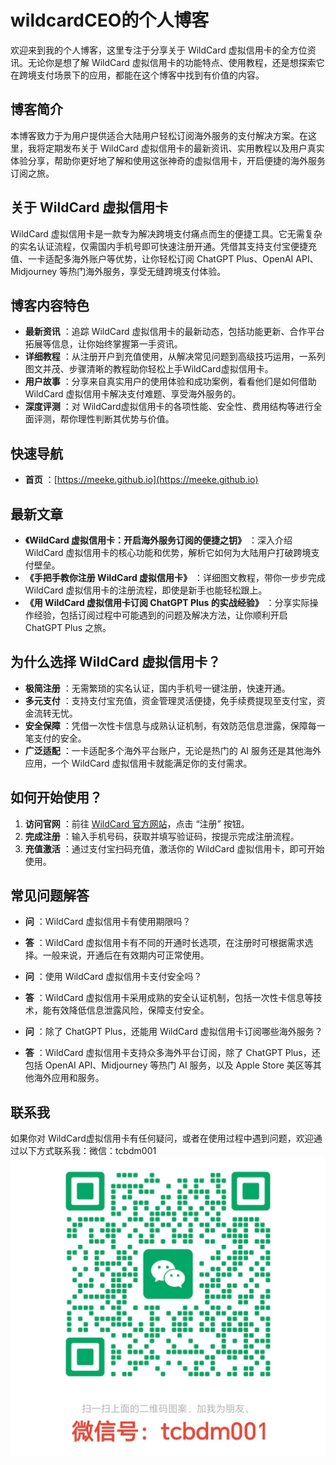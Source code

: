 # wildcardCEO的个人博客

欢迎来到我的个人博客，这里专注于分享关于 WildCard 虚拟信用卡的全方位资讯。无论你是想了解 WildCard 虚拟信用卡的功能特点、使用教程，还是想探索它在跨境支付场景下的应用，都能在这个博客中找到有价值的内容。

## 博客简介

本博客致力于为用户提供适合大陆用户轻松订阅海外服务的支付解决方案。在这里，我将定期发布关于 WildCard 虚拟信用卡的最新资讯、实用教程以及用户真实体验分享，帮助你更好地了解和使用这张神奇的虚拟信用卡，开启便捷的海外服务订阅之旅。

## 关于 WildCard 虚拟信用卡

WildCard 虚拟信用卡是一款专为解决跨境支付痛点而生的便捷工具。它无需复杂的实名认证流程，仅需国内手机号即可快速注册开通。凭借其支持支付宝便捷充值、一卡适配多海外账户等优势，让你轻松订阅 ChatGPT Plus、OpenAI API、Midjourney 等热门海外服务，享受无缝跨境支付体验。

## 博客内容特色

- **最新资讯** ：追踪 WildCard 虚拟信用卡的最新动态，包括功能更新、合作平台拓展等信息，让你始终掌握第一手资讯。
- **详细教程** ：从注册开户到充值使用，从解决常见问题到高级技巧运用，一系列图文并茂、步骤清晰的教程助你轻松上手WildCard虚拟信用卡。
- **用户故事** ：分享来自真实用户的使用体验和成功案例，看看他们是如何借助 WildCard 虚拟信用卡解决支付难题、享受海外服务的。
- **深度评测** ：对 WildCard虚拟信用卡的各项性能、安全性、费用结构等进行全面评测，帮你理性判断其优势与价值。

## 快速导航

- **首页** ：[https://meeke.github.io](https://meeke.github.io)

## 最新文章

- **《WildCard 虚拟信用卡：开启海外服务订阅的便捷之钥》** ：深入介绍 WildCard 虚拟信用卡的核心功能和优势，解析它如何为大陆用户打破跨境支付壁垒。
- **《手把手教你注册 WildCard 虚拟信用卡》** ：详细图文教程，带你一步步完成 WildCard 虚拟信用卡的注册流程，即使是新手也能轻松跟上。
- **《用 WildCard 虚拟信用卡订阅 ChatGPT Plus 的实战经验》** ：分享实际操作经验，包括订阅过程中可能遇到的问题及解决方法，让你顺利开启 ChatGPT Plus 之旅。

## 为什么选择 WildCard 虚拟信用卡？

- **极简注册** ：无需繁琐的实名认证，国内手机号一键注册，快速开通。
- **多元支付** ：支持支付宝充值，资金管理灵活便捷，免手续费提现至支付宝，资金流转无忧。
- **安全保障** ：凭借一次性卡信息与成熟认证机制，有效防范信息泄露，保障每一笔支付的安全。
- **广泛适配** ：一卡适配多个海外平台账户，无论是热门的 AI 服务还是其他海外应用，一个 WildCard 虚拟信用卡就能满足你的支付需求。

## 如何开始使用？

1. **访问官网** ：前往 [WildCard 官方网站](https://bewildcard.com/i/CEO)，点击 “注册” 按钮。
2. **完成注册** ：输入手机号码，获取并填写验证码，按提示完成注册流程。
3. **充值激活** ：通过支付宝扫码充值，激活你的 WildCard 虚拟信用卡，即可开始使用。

## 常见问题解答

- **问** ：WildCard 虚拟信用卡有使用期限吗？
  
- **答** ：WildCard 虚拟信用卡有不同的开通时长选项，在注册时可根据需求选择。一般来说，开通后在有效期内可正常使用。
  
- **问** ：使用 WildCard 虚拟信用卡支付安全吗？
  
- **答** ：WildCard 虚拟信用卡采用成熟的安全认证机制，包括一次性卡信息等技术，能有效降低信息泄露风险，保障支付安全。
  
- **问** ：除了 ChatGPT Plus，还能用 WildCard 虚拟信用卡订阅哪些海外服务？
  
- **答** ：WildCard 虚拟信用卡支持众多海外平台订阅，除了 ChatGPT Plus，还包括 OpenAI API、Midjourney 等热门 AI 服务，以及 Apple Store 美区等其他海外应用和服务。
  

## 联系我

如果你对 WildCard虚拟信用卡有任何疑问，或者在使用过程中遇到问题，欢迎通过以下方式联系我：微信：tcbdm001
![微信图片](/images/wechat.jpg)

